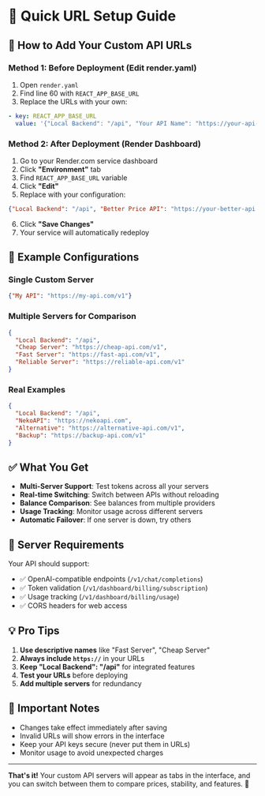 # 🚀 Quick URL Setup Guide

## 📝 How to Add Your Custom API URLs

### Method 1: Before Deployment (Edit render.yaml)

1. Open `render.yaml`
2. Find line 60 with `REACT_APP_BASE_URL`
3. Replace the URLs with your own:

```yaml
- key: REACT_APP_BASE_URL
  value: '{"Local Backend": "/api", "Your API Name": "https://your-api-url.com"}'
```

### Method 2: After Deployment (Render Dashboard)

1. Go to your Render.com service dashboard
2. Click **"Environment"** tab
3. Find `REACT_APP_BASE_URL` variable
4. Click **"Edit"** 
5. Replace with your configuration:

```json
{"Local Backend": "/api", "Better Price API": "https://your-better-api.com", "Stable API": "https://your-stable-api.com"}
```

6. Click **"Save Changes"**
7. Your service will automatically redeploy

## 🌟 Example Configurations

### Single Custom Server
```json
{"My API": "https://my-api.com/v1"}
```

### Multiple Servers for Comparison
```json
{
  "Local Backend": "/api",
  "Cheap Server": "https://cheap-api.com/v1",
  "Fast Server": "https://fast-api.com/v1", 
  "Reliable Server": "https://reliable-api.com/v1"
}
```

### Real Examples
```json
{
  "Local Backend": "/api",
  "NekoAPI": "https://nekoapi.com",
  "Alternative": "https://alternative-api.com/v1",
  "Backup": "https://backup-api.com/v1"
}
```

## ✅ What You Get

- **Multi-Server Support**: Test tokens across all your servers
- **Real-time Switching**: Switch between APIs without reloading
- **Balance Comparison**: See balances from multiple providers
- **Usage Tracking**: Monitor usage across different servers
- **Automatic Failover**: If one server is down, try others

## 🔧 Server Requirements

Your API should support:
- ✅ OpenAI-compatible endpoints (`/v1/chat/completions`)
- ✅ Token validation (`/v1/dashboard/billing/subscription`)
- ✅ Usage tracking (`/v1/dashboard/billing/usage`)
- ✅ CORS headers for web access

## 💡 Pro Tips

1. **Use descriptive names** like "Fast Server", "Cheap Server"
2. **Always include `https://`** in your URLs
3. **Keep "Local Backend": "/api"** for integrated features
4. **Test your URLs** before deploying
5. **Add multiple servers** for redundancy

## 🚨 Important Notes

- Changes take effect immediately after saving
- Invalid URLs will show errors in the interface
- Keep your API keys secure (never put them in URLs)
- Monitor usage to avoid unexpected charges

---

**That's it!** Your custom API servers will appear as tabs in the interface, and you can switch between them to compare prices, stability, and features. 🎉
